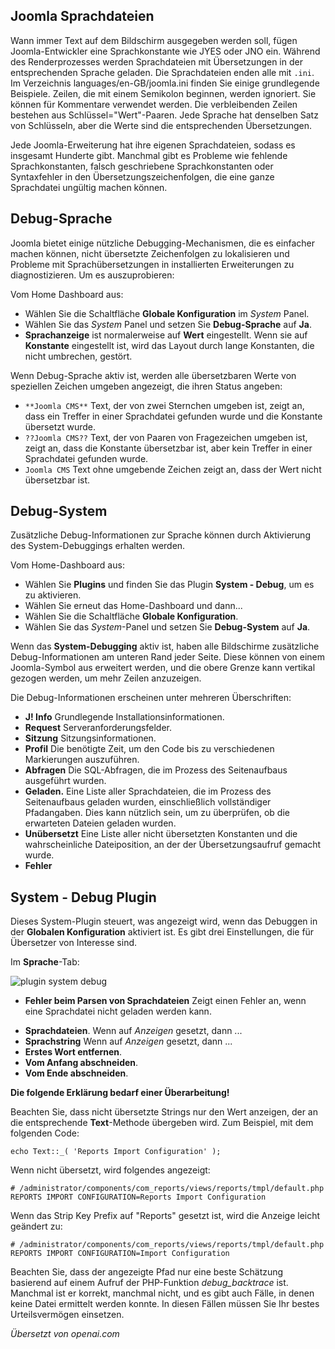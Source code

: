 <!-- Filename: Debugging_a_translation / Display title: Debuggen einer Übersetzung -->

## Joomla Sprachdateien

Wann immer Text auf dem Bildschirm ausgegeben werden soll, fügen Joomla-Entwickler eine Sprachkonstante wie JYES oder JNO ein. Während des Renderprozesses werden Sprachdateien mit Übersetzungen in der entsprechenden Sprache geladen. Die Sprachdateien enden alle mit `.ini`. Im Verzeichnis languages/en-GB/joomla.ini finden Sie einige grundlegende Beispiele. Zeilen, die mit einem Semikolon beginnen, werden ignoriert. Sie können für Kommentare verwendet werden. Die verbleibenden Zeilen bestehen aus Schlüssel="Wert"-Paaren. Jede Sprache hat denselben Satz von Schlüsseln, aber die Werte sind die entsprechenden Übersetzungen.

Jede Joomla-Erweiterung hat ihre eigenen Sprachdateien, sodass es insgesamt Hunderte gibt. Manchmal gibt es Probleme wie fehlende Sprachkonstanten, falsch geschriebene Sprachkonstanten oder Syntaxfehler in den Übersetzungszeichenfolgen, die eine ganze Sprachdatei ungültig machen können.

## Debug-Sprache

Joomla bietet einige nützliche Debugging-Mechanismen, die es einfacher machen können, nicht übersetzte Zeichenfolgen zu lokalisieren und Probleme mit Sprachübersetzungen in installierten Erweiterungen zu diagnostizieren. Um es auszuprobieren:

Vom Home Dashboard aus:

* Wählen Sie die Schaltfläche **Globale Konfiguration** im *System* Panel.
* Wählen Sie das *System* Panel und setzen Sie **Debug-Sprache** auf **Ja**.
* **Sprachanzeige** ist normalerweise auf **Wert** eingestellt. Wenn sie auf **Konstante** eingestellt ist, wird das Layout durch lange Konstanten, die nicht umbrechen, gestört.

Wenn Debug-Sprache aktiv ist, werden alle übersetzbaren Werte von speziellen Zeichen umgeben angezeigt, die ihren Status angeben:

* `**Joomla CMS**` Text, der von zwei Sternchen umgeben ist, zeigt an, dass ein Treffer in einer Sprachdatei gefunden wurde und die Konstante übersetzt wurde.
* `??Joomla CMS??` Text, der von Paaren von Fragezeichen umgeben ist, zeigt an, dass die Konstante übersetzbar ist, aber kein Treffer in einer Sprachdatei gefunden wurde.
* `Joomla CMS` Text ohne umgebende Zeichen zeigt an, dass der Wert nicht übersetzbar ist.

## Debug-System

Zusätzliche Debug-Informationen zur Sprache können durch Aktivierung des System-Debuggings erhalten werden.

Vom Home-Dashboard aus:

* Wählen Sie **Plugins** und finden Sie das Plugin **System - Debug**, um es zu aktivieren.
* Wählen Sie erneut das Home-Dashboard und dann...
* Wählen Sie die Schaltfläche **Globale Konfiguration**.
* Wählen Sie das *System*-Panel und setzen Sie **Debug-System** auf **Ja**.

Wenn das **System-Debugging** aktiv ist, haben alle Bildschirme zusätzliche Debug-Informationen am unteren Rand jeder Seite. Diese können von einem Joomla-Symbol aus erweitert werden, und die obere Grenze kann vertikal gezogen werden, um mehr Zeilen anzuzeigen.

Die Debug-Informationen erscheinen unter mehreren Überschriften:

* **J! Info** Grundlegende Installationsinformationen.
* **Request** Serveranforderungsfelder.
* **Sitzung** Sitzungsinformationen.
* **Profil** Die benötigte Zeit, um den Code bis zu verschiedenen Markierungen auszuführen.
* **Abfragen** Die SQL-Abfragen, die im Prozess des Seitenaufbaus ausgeführt wurden.
* **Geladen.** Eine Liste aller Sprachdateien, die im Prozess des Seitenaufbaus geladen wurden, einschließlich vollständiger Pfadangaben. Dies kann nützlich sein, um zu überprüfen, ob die erwarteten Dateien geladen wurden.
* **Unübersetzt** Eine Liste aller nicht übersetzten Konstanten und die wahrscheinliche Dateiposition, an der der Übersetzungsaufruf gemacht wurde.
* **Fehler**

## System - Debug Plugin

Dieses System-Plugin steuert, was angezeigt wird, wenn das Debuggen in der **Globalen Konfiguration** aktiviert ist. Es gibt drei Einstellungen, die für Übersetzer von Interesse sind.

Im **Sprache**-Tab:

![plugin system debug](../../../en/images/languages/languages-debug-plugin.png "System - Debug Sprache")

* **Fehler beim Parsen von Sprachdateien** Zeigt einen Fehler an, wenn eine Sprachdatei
nicht geladen werden kann.

- **Sprachdateien**. Wenn auf *Anzeigen* gesetzt, dann ...
- **Sprachstring** Wenn auf *Anzeigen* gesetzt, dann ...
- **Erstes Wort entfernen**.
- **Vom Anfang abschneiden**.
- **Vom Ende abschneiden**.

**Die folgende Erklärung bedarf einer Überarbeitung!**

Beachten Sie, dass nicht übersetzte Strings nur den Wert anzeigen, der an die entsprechende **Text**-Methode übergeben wird. Zum Beispiel, mit dem folgenden Code:

    echo Text::_( 'Reports Import Configuration' );

Wenn nicht übersetzt, wird folgendes angezeigt:

    # /administrator/components/com_reports/views/reports/tmpl/default.php
    REPORTS IMPORT CONFIGURATION=Reports Import Configuration

Wenn das Strip Key Prefix auf "Reports" gesetzt ist, wird die Anzeige leicht geändert zu:

    # /administrator/components/com_reports/views/reports/tmpl/default.php
    REPORTS IMPORT CONFIGURATION=Import Configuration

Beachten Sie, dass der angezeigte Pfad nur eine beste Schätzung basierend auf einem Aufruf der PHP-Funktion *debug_backtrace* ist. Manchmal ist er korrekt, manchmal nicht, und es gibt auch Fälle, in denen keine Datei ermittelt werden konnte. In diesen Fällen müssen Sie Ihr bestes Urteilsvermögen einsetzen.

*Übersetzt von openai.com*

